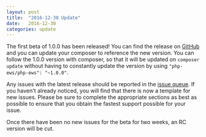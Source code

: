 ```yaml
---
layout: post
title:  "2016-12-30 Update"
date:   2016-12-30
categories: update
---
```

The first beta of 1.0.0 has been released! You can find the release on
[GitHub](https://github.com/jamesiarmes/php-ews/releases/tag/1.0.0-beta.1) and
you can update your composer to reference the new version. You can follow the
1.0.0 version with composer, so that it will be updated on `composer update`
without having to constantly update the version by using
`"php-ews/php-ews": "~1.0.0"`.

Any issues with the latest release should be reported in the
[issue queue](https://github.com/jamesiarmes/php-ews/issues). If you haven't
already noticed, you will find that there is now a template for new issues.
Please be sure to complete the appropriate sections as best as possible to
ensure that you obtain the fastest support possible for your issue.

Once there have been no new issues for the beta for two weeks, an RC version
will be cut.

